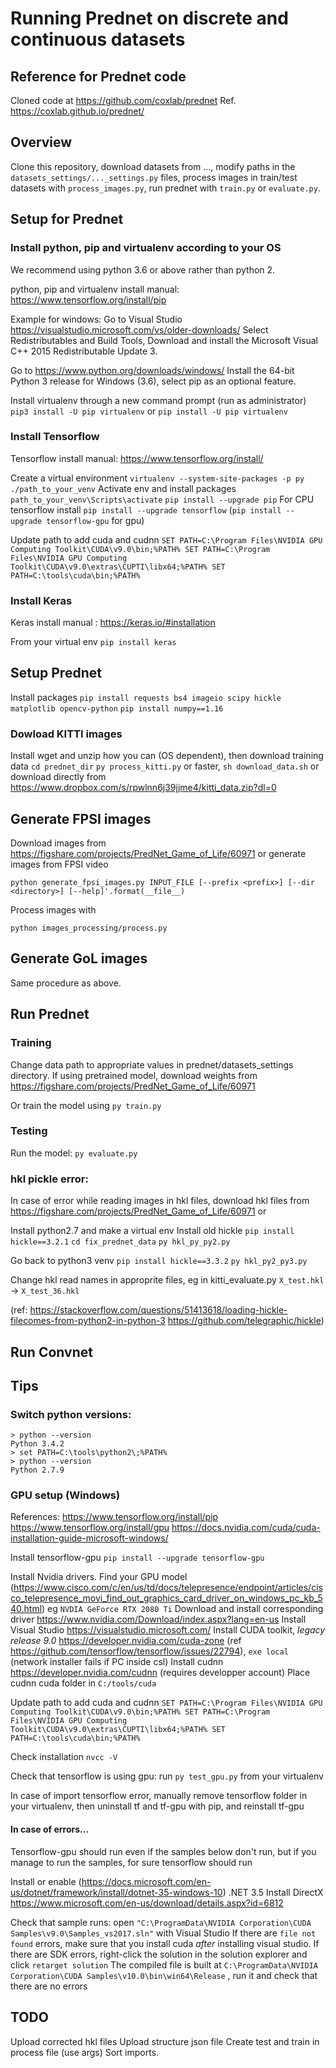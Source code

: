 # Running Prednet on discrete and continuous datasets

## Reference for Prednet code
Cloned code at https://github.com/coxlab/prednet
Ref. https://coxlab.github.io/prednet/

## Overview

Clone this repository, download datasets from ..., modify paths in the `datasets_settings/..._settings.py` files, process images in train/test datasets with `process_images.py`, run prednet with `train.py` or `evaluate.py`.

## Setup for Prednet

### Install python, pip and virtualenv according to your OS 

We recommend using python 3.6 or above rather than python 2.

python, pip and virtualenv install manual: https://www.tensorflow.org/install/pip

Example for windows:
Go to Visual Studio https://visualstudio.microsoft.com/vs/older-downloads/
Select Redistributables and Build Tools,
Download and install the Microsoft Visual C++ 2015 Redistributable Update 3.

Go to https://www.python.org/downloads/windows/
Install the 64-bit Python 3 release for Windows (3.6), select pip as an optional feature.

Install virtualenv through a new command prompt (run as administrator)
`pip3 install -U pip virtualenv`
or
`pip install -U pip virtualenv`

### Install Tensorflow
Tensorflow install manual: https://www.tensorflow.org/install/

Create a virtual environment
`virtualenv --system-site-packages -p py ./path_to_your_venv`
Activate env and install packages
`path_to_your_venv\Scripts\activate`
`pip install --upgrade pip`
For CPU tensorflow install
`pip install --upgrade tensorflow` (`pip install --upgrade tensorflow-gpu` for gpu)


Update path to add cuda and cudnn
`SET PATH=C:\Program Files\NVIDIA GPU Computing Toolkit\CUDA\v9.0\bin;%PATH%
SET PATH=C:\Program Files\NVIDIA GPU Computing Toolkit\CUDA\v9.0\extras\CUPTI\libx64;%PATH%
SET PATH=C:\tools\cuda\bin;%PATH%` 

### Install Keras
Keras install manual : https://keras.io/#installation

From your virtual env
`pip install keras`

## Setup Prednet

Install packages
`pip install requests bs4 imageio scipy hickle matplotlib opencv-python`
`pip install numpy==1.16`


### Dowload KITTI images

Install wget and unzip how you can (OS dependent), then download training data
`cd prednet_dir`
`py process_kitti.py` or faster, `sh download_data.sh` or download directly from https://www.dropbox.com/s/rpwlnn6j39jjme4/kitti_data.zip?dl=0


## Generate FPSI images

Download images from https://figshare.com/projects/PredNet_Game_of_Life/60971 or generate images from FPSI video
 
`python generate_fpsi_images.py INPUT_FILE [--prefix <prefix>] [--dir <directory>] [--help]'.format(__file__)`

Process images with

`python images_processing/process.py`
 

## Generate GoL images

Same procedure as above.


## Run Prednet

### Training

Change data path to appropriate values in prednet/datasets_settings directory.
If using pretrained model, download weights from https://figshare.com/projects/PredNet_Game_of_Life/60971

Or train the model using `py train.py`


### Testing

Run the model: `py evaluate.py`

### hkl pickle error:

In case of error while reading images in hkl files, download hkl files from https://figshare.com/projects/PredNet_Game_of_Life/60971 or 

Install python2.7 and make a virtual env
Install old hickle
`pip install hickle==3.2.1`
`cd fix_prednet_data`
`py hkl_py_py2.py`

Go back to python3 venv
`pip install hickle==3.3.2`
`py hkl_py2_py3.py`

Change hkl read names in approprite files, eg in kitti_evaluate.py `X_test.hkl` -> `X_test_36.hkl`

(ref: https://stackoverflow.com/questions/51413618/loading-hickle-filecomes-from-python2-in-python-3
https://github.com/telegraphic/hickle)


## Run Convnet


 
## Tips

### Switch python versions: 
```
> python --version
Python 3.4.2
> set PATH=C:\tools\python2\;%PATH%
> python --version
Python 2.7.9
```

### GPU setup (Windows)

References: 
https://www.tensorflow.org/install/pip
https://www.tensorflow.org/install/gpu
https://docs.nvidia.com/cuda/cuda-installation-guide-microsoft-windows/

Install tensorflow-gpu 
`pip install --upgrade tensorflow-gpu`

Install Nvidia drivers. Find your GPU model (https://www.cisco.com/c/en/us/td/docs/telepresence/endpoint/articles/cisco_telepresence_movi_find_out_graphics_card_driver_on_windows_pc_kb_540.html)
eg `NVDIA GeForce RTX 2080 Ti`
Download and install corresponding driver https://www.nvidia.com/Download/index.aspx?lang=en-us
Install Visual Studio https://visualstudio.microsoft.com/
Install CUDA toolkit, *legacy release 9.0* https://developer.nvidia.com/cuda-zone (ref https://github.com/tensorflow/tensorflow/issues/22794), `exe local` (network installer fails if PC inside csl)
Install cudnn https://developer.nvidia.com/cudnn (requires developper account)
Place cudnn cuda folder in `C:/tools/cuda`

Update path to add cuda and cudnn
`SET PATH=C:\Program Files\NVIDIA GPU Computing Toolkit\CUDA\v9.0\bin;%PATH%
SET PATH=C:\Program Files\NVIDIA GPU Computing Toolkit\CUDA\v9.0\extras\CUPTI\libx64;%PATH%
SET PATH=C:\tools\cuda\bin;%PATH%` 

Check installation `nvcc -V`

Check that tensorflow is using gpu: run `py test_gpu.py` from your virtualenv

In case of import tensorflow error, manually remove tensorflow folder in your virtualenv, then uninstall tf and tf-gpu with pip, and reinstall tf-gpu

#### In case of errors...

Tensorflow-gpu should run even if the samples below don't run, but if you manage to run the samples, for sure tensorflow should run

Install or enable (https://docs.microsoft.com/en-us/dotnet/framework/install/dotnet-35-windows-10) .NET 3.5
Install DirectX https://www.microsoft.com/en-us/download/details.aspx?id=6812

Check that sample runs:
open `"C:\ProgramData\NVIDIA Corporation\CUDA Samples\v9.0\Samples_vs2017.sln"` with Visual Studio
If there are `file not found` errors, make sure that you install cuda *after* installing visual studio.
If there are SDK errors, right-click the solution in the solution explorer and click `retarget solution`
The compiled file is built at `C:\ProgramData\NVIDIA Corporation\CUDA Samples\v10.0\bin\win64\Release` , run it and check that there are no errors

## TODO

Upload corrected hkl files
Upload structure json file
Create test and train in process file (use args)
Sort imports.

